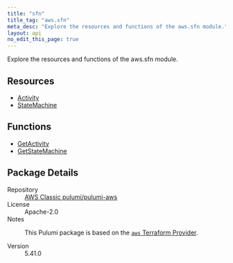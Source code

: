 ```yaml
---
title: "sfn"
title_tag: "aws.sfn"
meta_desc: "Explore the resources and functions of the aws.sfn module."
layout: api
no_edit_this_page: true
---
```


<!-- WARNING: this file was generated by Pulumi Docs Generator. -->
<!-- Do not edit by hand unless you're certain you know what you are doing! -->

Explore the resources and functions of the aws.sfn module.

<h2 id="resources">Resources</h2>
<ul class="api">
    <li><a href="activity/" title="Activity"><span class="api-symbol api-symbol--resource"></span>Activity</a></li>
    <li><a href="statemachine/" title="StateMachine"><span class="api-symbol api-symbol--resource"></span>StateMachine</a></li>
</ul>

<h2 id="functions">Functions</h2>
<ul class="api">
    <li><a href="getactivity/" title="GetActivity"><span class="api-symbol api-symbol--function"></span>GetActivity</a></li>
    <li><a href="getstatemachine/" title="GetStateMachine"><span class="api-symbol api-symbol--function"></span>GetStateMachine</a></li>
</ul>

<h2 id="package-details">Package Details</h2>
<dl class="package-details">
	<dt>Repository</dt>
	<dd><a href="https://github.com/pulumi/pulumi-aws">AWS Classic pulumi/pulumi-aws</a></dd>
	<dt>License</dt>
	<dd>Apache-2.0</dd>
	<dt>Notes</dt>
	<dd><p>This Pulumi package is based on the <a href="https://github.com/hashicorp/terraform-provider-aws"><code>aws</code> Terraform Provider</a>.</p>
</dd>
	<dt>Version</dt>
	<dd>5.41.0</dd>
</dl>

